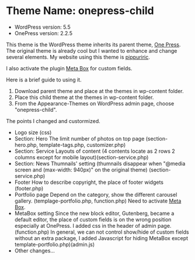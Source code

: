 # Theme Name: onepress-child
- WordPress version: 5.5 
- OnePress version: 2.2.5

This theme is the WordPress theme inherits its parent theme, [One Press](https://en-nz.wordpress.org/themes/onepress/).
The original theme is already cool but I wanted to enhance and change several elements.
My website using this theme is [pippuriric](https://pippuriric.com/). 

I also activate the plugin [Meta Box](https://metabox.io/) for custom fields.

Here is a brief guide to using it.
1. Download parent theme and place at the themes in wp-content folder.
2. Place this child theme at the themes in wp-content folder.
3. From the Appearance-Themes on WordPress admin page, choose "onepress-child".

The points I changed and custormized.
- Logo size (css)
- Section: Hero 
  The limit number of photos on top page (section-hero.php, template-tags.php, customizer.php) 
- Section: Service
  Layouts of content (4 contents locate as 2 rows 2 columns except for mobile layout)(section-service.php) 
- Section: News
  Thumnails' setting (thumnails disappear when "@media screen and (max-width: 940px)" on the original theme) (section-service.php) 
- Footer
  How to describe copyright, the place of footer widgets (footer.php)
- Portfolio page
  Depend on the category, show the different carousel gallery. (templage-portfolio.php, function.php)
  Need to activate [Meta Box](https://metabox.io/).
- MetaBox setting
  Since the new block editor, Gutenberg, became a default editor, the place of custom fields is on the wrong position especially at OnePress. I added css in the header of admin page.(function.php)
  In general, we can not control show/hide of custom fields without an extra package, I added Javascript for hiding MetaBox except template-portfolio.php)(admin.js)
- Other changes...
  
